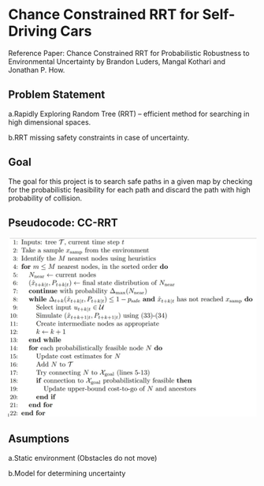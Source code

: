 # Chance Constrained RRT for Self-Driving Cars

Reference Paper: Chance Constrained RRT for Probabilistic Robustness to Environmental Uncertainty by Brandon Luders, Mangal Kothari and Jonathan P. How.

## Problem Statement

a.Rapidly Exploring Random Tree (RRT) – efficient method for searching in high dimensional spaces.

b.RRT missing safety constraints in case of uncertainty.

## Goal
The goal for this project is to search safe paths in a given map by checking for the probabilistic feasibility for each path and discard the path with high probability of collision.

## Pseudocode: CC-RRT

<img src= "Pseudocode_CC-RRT.JPG">

## Asumptions

a.Static environment (Obstacles do not move)

b.Model for determining uncertainty
